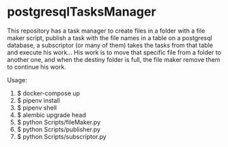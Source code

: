 # postgresqlTasksManager

This repository has a task manager to create files in a folder with a file maker script, publish a task with the file names in a table on a postgresql database, a subscriptor (or many of them) takes the tasks from that table and execute his work... His work is to move that specific file from a folder to another one, and when the destiny folder is full, the file maker remove them to continue his work.


Usage:

1. $ docker-compose up
2. $ pipenv install
3. $ pipenv shell
4. $ alembic upgrade head
5. $ python Scripts/fileMaker.py
6. $ python Scripts/publisher.py
7. $ python Scripts/subscriptor.py
